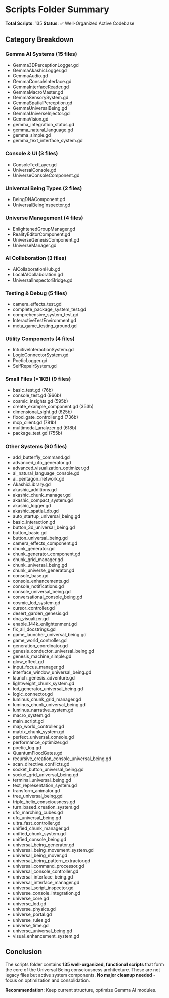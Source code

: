 # Scripts Folder Summary

**Total Scripts**: 135
**Status**: ✅ Well-Organized Active Codebase

## Category Breakdown

### Gemma AI Systems (15 files)
- Gemma3DPerceptionLogger.gd
- GemmaAkashicLogger.gd
- GemmaAudio.gd
- GemmaConsoleInterface.gd
- GemmaInterfaceReader.gd
- GemmaMacroMaster.gd
- GemmaSensorySystem.gd
- GemmaSpatialPerception.gd
- GemmaUniversalBeing.gd
- GemmaUniverseInjector.gd
- GemmaVision.gd
- gemma_integration_status.gd
- gemma_natural_language.gd
- gemma_simple.gd
- gemma_text_interface_system.gd

### Console & UI (3 files)
- ConsoleTextLayer.gd
- UniversalConsole.gd
- UniverseConsoleComponent.gd

### Universal Being Types (2 files)
- BeingDNAComponent.gd
- UniversalBeingInspector.gd

### Universe Management (4 files)
- EnlightenedGroupManager.gd
- RealityEditorComponent.gd
- UniverseGenesisComponent.gd
- UniverseManager.gd

### AI Collaboration (3 files)
- AICollaborationHub.gd
- LocalAICollaboration.gd
- UniversalInspectorBridge.gd

### Testing & Debug (5 files)
- camera_effects_test.gd
- complete_package_system_test.gd
- comprehensive_system_test.gd
- InteractiveTestEnvironment.gd
- meta_game_testing_ground.gd

### Utility Components (4 files)
- IntuitiveInteractionSystem.gd
- LogicConnectorSystem.gd
- PoeticLogger.gd
- SelfRepairSystem.gd

### Small Files (<1KB) (9 files)
- basic_test.gd (76b)
- console_test.gd (966b)
- cosmic_insights.gd (595b)
- create_example_component.gd (353b)
- dimensional_sight.gd (625b)
- flood_gate_controller.gd (736b)
- mcp_client.gd (781b)
- multimodal_analyzer.gd (618b)
- package_test.gd (755b)

### Other Systems (90 files)
- add_butterfly_command.gd
- advanced_ufo_generator.gd
- advanced_visualization_optimizer.gd
- ai_natural_language_console.gd
- ai_pentagon_network.gd
- AkashicLibrary.gd
- akashic_additions.gd
- akashic_chunk_manager.gd
- akashic_compact_system.gd
- akashic_logger.gd
- akashic_spatial_db.gd
- auto_startup_universal_being.gd
- basic_interaction.gd
- button_3d_universal_being.gd
- button_basic.gd
- button_universal_being.gd
- camera_effects_component.gd
- chunk_generator.gd
- chunk_generator_component.gd
- chunk_grid_manager.gd
- chunk_universal_being.gd
- chunk_universe_generator.gd
- console_base.gd
- console_enhancements.gd
- console_notifications.gd
- console_universal_being.gd
- conversational_console_being.gd
- cosmic_lod_system.gd
- cursor_controller.gd
- desert_garden_genesis.gd
- dna_visualizer.gd
- enable_144k_enlightenment.gd
- fix_all_docstrings.gd
- game_launcher_universal_being.gd
- game_world_controller.gd
- generation_coordinator.gd
- genesis_conductor_universal_being.gd
- genesis_machine_simple.gd
- glow_effect.gd
- input_focus_manager.gd
- interface_window_universal_being.gd
- launch_genesis_adventure.gd
- lightweight_chunk_system.gd
- lod_generator_universal_being.gd
- logic_connector.gd
- luminus_chunk_grid_manager.gd
- luminus_chunk_universal_being.gd
- luminus_narrative_system.gd
- macro_system.gd
- main_script.gd
- map_world_controller.gd
- matrix_chunk_system.gd
- perfect_universal_console.gd
- performance_optimizer.gd
- poetic_log.gd
- QuantumFloodGates.gd
- recursive_creation_console_universal_being.gd
- scan_directive_conflicts.gd
- socket_button_universal_being.gd
- socket_grid_universal_being.gd
- terminal_universal_being.gd
- text_representation_system.gd
- transform_animator.gd
- tree_universal_being.gd
- triple_helix_consciousness.gd
- turn_based_creation_system.gd
- ufo_marching_cubes.gd
- ufo_universal_being.gd
- ultra_fast_controller.gd
- unified_chunk_manager.gd
- unified_chunk_system.gd
- unified_console_being.gd
- universal_being_generator.gd
- universal_being_movement_system.gd
- universal_being_mover.gd
- universal_being_pattern_extractor.gd
- universal_command_processor.gd
- universal_console_controller.gd
- universal_interface_being.gd
- universal_interface_manager.gd
- universal_script_inspector.gd
- universe_console_integration.gd
- universe_core.gd
- universe_lod.gd
- universe_physics.gd
- universe_portal.gd
- universe_rules.gd
- universe_time.gd
- universe_universal_being.gd
- visual_enhancement_system.gd

## Conclusion

The scripts folder contains **135 well-organized, functional scripts** that form the core of the Universal Being consciousness architecture. These are not legacy files but active system components. **No major cleanup needed** - focus on optimization and consolidation.

**Recommendation**: Keep current structure, optimize Gemma AI modules.